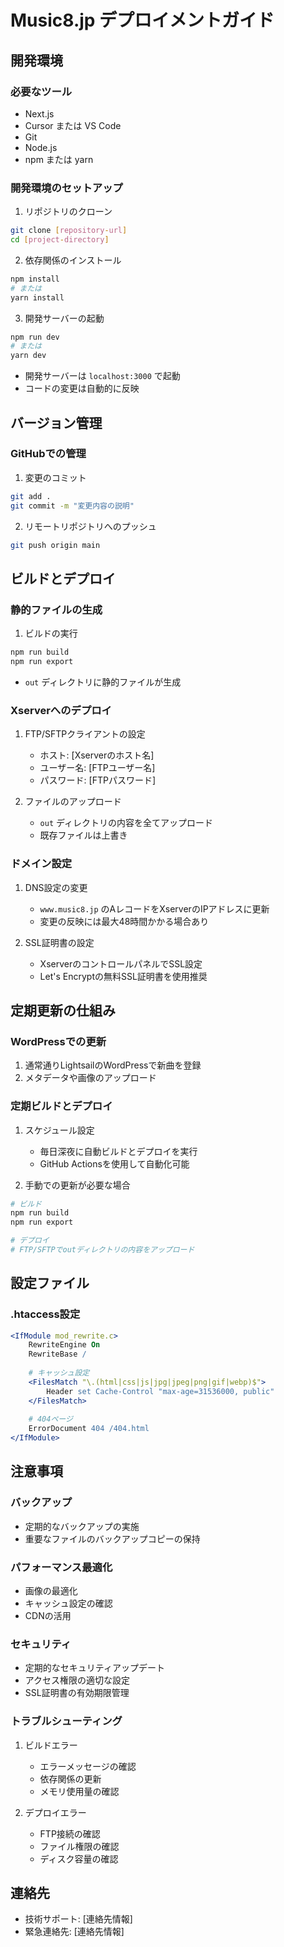 # Music8.jp デプロイメントガイド

## 開発環境

### 必要なツール
- Next.js
- Cursor または VS Code
- Git
- Node.js
- npm または yarn

### 開発環境のセットアップ
1. リポジトリのクローン
```bash
git clone [repository-url]
cd [project-directory]
```

2. 依存関係のインストール
```bash
npm install
# または
yarn install
```

3. 開発サーバーの起動
```bash
npm run dev
# または
yarn dev
```
- 開発サーバーは `localhost:3000` で起動
- コードの変更は自動的に反映

## バージョン管理

### GitHubでの管理
1. 変更のコミット
```bash
git add .
git commit -m "変更内容の説明"
```

2. リモートリポジトリへのプッシュ
```bash
git push origin main
```

## ビルドとデプロイ

### 静的ファイルの生成
1. ビルドの実行
```bash
npm run build
npm run export
```
- `out` ディレクトリに静的ファイルが生成

### Xserverへのデプロイ
1. FTP/SFTPクライアントの設定
   - ホスト: [Xserverのホスト名]
   - ユーザー名: [FTPユーザー名]
   - パスワード: [FTPパスワード]

2. ファイルのアップロード
   - `out` ディレクトリの内容を全てアップロード
   - 既存ファイルは上書き

### ドメイン設定
1. DNS設定の変更
   - `www.music8.jp` のAレコードをXserverのIPアドレスに更新
   - 変更の反映には最大48時間かかる場合あり

2. SSL証明書の設定
   - XserverのコントロールパネルでSSL設定
   - Let's Encryptの無料SSL証明書を使用推奨

## 定期更新の仕組み

### WordPressでの更新
1. 通常通りLightsailのWordPressで新曲を登録
2. メタデータや画像のアップロード

### 定期ビルドとデプロイ
1. スケジュール設定
   - 毎日深夜に自動ビルドとデプロイを実行
   - GitHub Actionsを使用して自動化可能

2. 手動での更新が必要な場合
```bash
# ビルド
npm run build
npm run export

# デプロイ
# FTP/SFTPでoutディレクトリの内容をアップロード
```

## 設定ファイル

### .htaccess設定
```apache
<IfModule mod_rewrite.c>
    RewriteEngine On
    RewriteBase /
    
    # キャッシュ設定
    <FilesMatch "\.(html|css|js|jpg|jpeg|png|gif|webp)$">
        Header set Cache-Control "max-age=31536000, public"
    </FilesMatch>
    
    # 404ページ
    ErrorDocument 404 /404.html
</IfModule>
```

## 注意事項

### バックアップ
- 定期的なバックアップの実施
- 重要なファイルのバックアップコピーの保持

### パフォーマンス最適化
- 画像の最適化
- キャッシュ設定の確認
- CDNの活用

### セキュリティ
- 定期的なセキュリティアップデート
- アクセス権限の適切な設定
- SSL証明書の有効期限管理

### トラブルシューティング
1. ビルドエラー
   - エラーメッセージの確認
   - 依存関係の更新
   - メモリ使用量の確認

2. デプロイエラー
   - FTP接続の確認
   - ファイル権限の確認
   - ディスク容量の確認

## 連絡先
- 技術サポート: [連絡先情報]
- 緊急連絡先: [連絡先情報] 